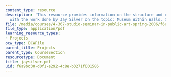 ```yaml
---
content_type: resource
description: 'This resource provides information on the structure and components along
  with the work done by Jay Silver on the topic: Museum Within Walls, Components.'
file: /media/courses/4-367-studio-seminar-in-public-art-spring-2006/f6a9bc30d0f1e2924c8eb3271f001586_jaysilver.pdf
file_type: application/pdf
learning_resource_types:
- Projects
ocw_type: OCWFile
parent_title: Projects
parent_type: CourseSection
resourcetype: Document
title: jaysilver.pdf
uid: f6a9bc30-d0f1-e292-4c8e-b3271f001586
---
```

